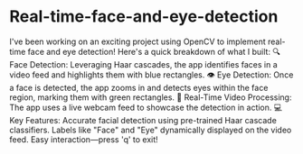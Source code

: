 # Real-time-face-and-eye-detection
I've been working on an exciting project using OpenCV to implement real-time face and eye detection! Here's a quick breakdown of what I built:
🔍 Face Detection: Leveraging Haar cascades, the app identifies faces in a video feed and highlights them with blue rectangles.
👁 Eye Detection: Once a face is detected, the app zooms in and detects eyes within the face region, marking them with green rectangles.
📸 Real-Time Video Processing: The app uses a live webcam feed to showcase the detection in action.
💻 Key Features:
Accurate facial detection using pre-trained Haar cascade classifiers.
Labels like "Face" and "Eye" dynamically displayed on the video feed.
Easy interaction—press 'q' to exit!
